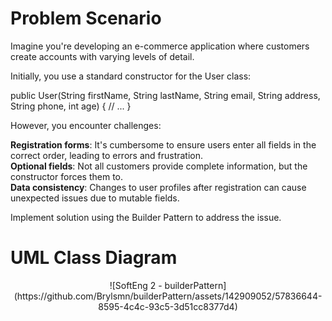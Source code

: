 # Problem Scenario

Imagine you're developing an e-commerce application where customers create accounts with varying levels of detail.

Initially, you use a standard constructor for the User class:

public User(String firstName, String lastName, String email,
           String address, String phone, int age) {
     // ...
}

However, you encounter challenges:

**Registration forms**: It's cumbersome to ensure users enter all fields in the correct order, leading to errors and frustration.<br>
**Optional fields**: Not all customers provide complete information, but the constructor forces them to.<br>
**Data consistency**: Changes to user profiles after registration can cause unexpected issues due to mutable fields.

Implement solution using the Builder Pattern to address the issue.

# UML Class Diagram

<center>
![SoftEng 2 - builderPattern](https://github.com/Brylsmn/builderPattern/assets/142909052/57836644-8595-4c4c-93c5-3d51cc8377d4)
</center>
